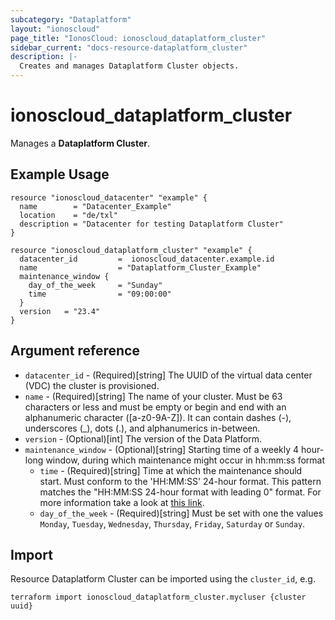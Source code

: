 ```yaml
---
subcategory: "Dataplatform"
layout: "ionoscloud"
page_title: "IonosCloud: ionoscloud_dataplatform_cluster"
sidebar_current: "docs-resource-dataplatform_cluster"
description: |-
  Creates and manages Dataplatform Cluster objects.
---
```


# ionoscloud_dataplatform_cluster

Manages a **Dataplatform Cluster**.

## Example Usage

```hcl
resource "ionoscloud_datacenter" "example" {
  name        = "Datacenter_Example"
  location    = "de/txl"
  description = "Datacenter for testing Dataplatform Cluster"
}

resource "ionoscloud_dataplatform_cluster" "example" {
  datacenter_id   		=  ionoscloud_datacenter.example.id
  name 					= "Dataplatform_Cluster_Example"
  maintenance_window {
    day_of_the_week  	= "Sunday"
    time				= "09:00:00"
  }
  version	= "23.4"
}
```

## Argument reference

* `datacenter_id` - (Required)[string] The UUID of the virtual data center (VDC) the cluster is provisioned.
* `name` - (Required)[string] The name of your cluster. Must be 63 characters or less and must be empty or begin and end with an alphanumeric character ([a-z0-9A-Z]). It can contain dashes (-), underscores (_), dots (.), and alphanumerics in-between.
* `version` - (Optional)[int] The version of the Data Platform.
* `maintenance_window` - (Optional)[string] Starting time of a weekly 4 hour-long window, during which maintenance might occur in hh:mm:ss format
  * `time` - (Required)[string] Time at which the maintenance should start. Must conform to the 'HH:MM:SS' 24-hour format. This pattern matches the "HH:MM:SS 24-hour format with leading 0" format. For more information take a look at [this link](https://stackoverflow.com/questions/7536755/regular-expression-for-matching-hhmm-time-format).
  * `day_of_the_week` - (Required)[string] Must be set with one the values `Monday`, `Tuesday`, `Wednesday`, `Thursday`, `Friday`, `Saturday` or `Sunday`.

## Import

Resource Dataplatform Cluster can be imported using the `cluster_id`, e.g.

```shell
terraform import ionoscloud_dataplatform_cluster.mycluser {cluster uuid}
```
